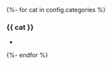 <!-- Delete the sections that don't apply -->
{%- for cat in config.categories %}

### {{ cat }}

-
{%- endfor %}
